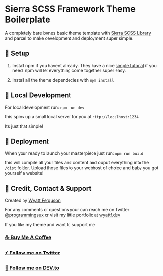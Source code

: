 # Sierra SCSS Framework Theme Boilerplate

A completely bare bones basic theme template with [Sierra SCSS Library](https://sierra-library.github.io/) and parcel to make development and deployment super simple.

## :wrench: Setup

1. Install npm if you havent already. They have a nice [simple tutorial](https://www.npmjs.com/get-npm) if you need. npm will let everything come together super easy.

2. Install all the theme dependecies with
   `npm install`

## :microscope: Local Development

For local development run:
`npm run dev`

this spins up a small local server for you at
`http://localhost:1234`

Its just that simple!

## :rocket: Deployment

When your ready to launch your masterpiece just run:
`npm run build`

this will compile all your files and content and ouput everything into the `/dist` folder. Upload those files to your webhost of choice and baby you got yourself a website!

## :postbox: Credit, Contact & Support

Created by [Wyatt Ferguson](https://twitter.com/programmingsux)

For any comments or questions your can reach me on Twitter [@programmingsux](https://twitter.com/programmingsux) or visit my little portfolio at [wyattf.dev](https://wyattf.dev)

If you like my theme and want to support me

### [:coffee: Buy Me A Coffee](https://www.buymeacoffee.com/wyattferguson)

### [:zap: Follow me on Twitter](https://twitter.com/programmingsux)

### [:bus: Follow me on DEV.to](https://dev.to/wyattferguson)
